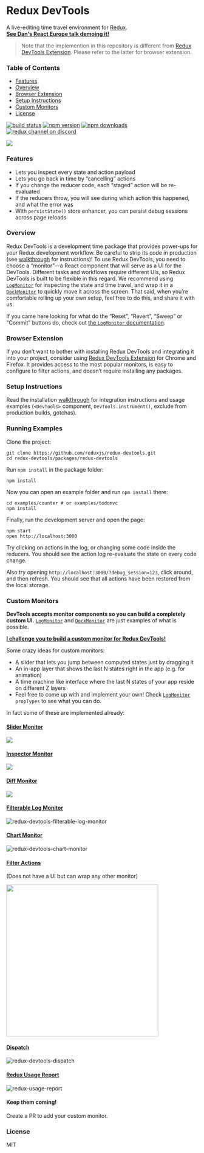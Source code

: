 # Redux DevTools

A live-editing time travel environment for [Redux](https://github.com/reactjs/redux).  
**[See Dan's React Europe talk demoing it!](http://youtube.com/watch?v=xsSnOQynTHs)**

> Note that the implemention in this repository is different from [Redux DevTools Extension](https://github.com/zalmoxisus/redux-devtools-extension). Please refer to the latter for browser extension.

### Table of Contents

- [Features](#features)
- [Overview](#overview)
- [Browser Extension](#browser-extension)
- [Setup Instructions](#setup-instructions)
- [Custom Monitors](#custom-monitors)
- [License](#license)

[![build status](https://img.shields.io/travis/reduxjs/redux-devtools/master.svg?style=flat-square)](https://travis-ci.org/reduxjs/redux-devtools)
[![npm version](https://img.shields.io/npm/v/redux-devtools.svg?style=flat-square)](https://www.npmjs.com/package/redux-devtools)
[![npm downloads](https://img.shields.io/npm/dm/redux-devtools.svg?style=flat-square)](https://www.npmjs.com/package/redux-devtools)
[![redux channel on discord](https://img.shields.io/badge/discord-redux@reactiflux-738bd7.svg?style=flat-square)](https://discord.gg/0ZcbPKXt5bWb10Ma)

![](http://i.imgur.com/J4GeW0M.gif)

### Features

- Lets you inspect every state and action payload
- Lets you go back in time by “cancelling” actions
- If you change the reducer code, each “staged” action will be re-evaluated
- If the reducers throw, you will see during which action this happened, and what the error was
- With `persistState()` store enhancer, you can persist debug sessions across page reloads

### Overview

Redux DevTools is a development time package that provides power-ups for your Redux development workflow. Be careful to strip its code in production (see [walkthrough](../../docs/Walkthrough.md) for instructions)! To use Redux DevTools, you need to choose a “monitor”—a React component that will serve as a UI for the DevTools. Different tasks and workflows require different UIs, so Redux DevTools is built to be flexible in this regard. We recommend using [`LogMonitor`](https://github.com/reduxjs/redux-devtools/tree/master/packages/redux-devtools-log-monitor) for inspecting the state and time travel, and wrap it in a [`DockMonitor`](https://github.com/reduxjs/redux-devtools/tree/master/packages/redux-devtools-dock-monitor) to quickly move it across the screen. That said, when you’re comfortable rolling up your own setup, feel free to do this, and share it with us.

If you came here looking for what do the “Reset”, “Revert”, “Sweep” or “Commit” buttons do, check out [the `LogMonitor` documentation](https://github.com/reduxjs/redux-devtools/tree/master/packages/redux-devtools-log-monitor#features).

### Browser Extension

If you don’t want to bother with installing Redux DevTools and integrating it into your project, consider using [Redux DevTools Extension](https://github.com/zalmoxisus/redux-devtools-extension) for Chrome and Firefox. It provides access to the most popular monitors, is easy to configure to filter actions, and doesn’t require installing any packages.

### Setup Instructions

Read the installation [walkthrough](../../docs/Walkthrough.md) for integration instructions and usage examples (`<DevTools>` component, `DevTools.instrument()`, exclude from production builds, gotchas).

### Running Examples

Clone the project:

```
git clone https://github.com/reduxjs/redux-devtools.git
cd redux-devtools/packages/redux-devtools
```

Run `npm install` in the package folder:

```
npm install
```

Now you can open an example folder and run `npm install` there:

```
cd examples/counter # or examples/todomvc
npm install
```

Finally, run the development server and open the page:

```
npm start
open http://localhost:3000
```

Try clicking on actions in the log, or changing some code inside the reducers. You should see the action log re-evaluate the state on every code change.

Also try opening `http://localhost:3000/?debug_session=123`, click around, and then refresh. You should see that all actions have been restored from the local storage.

### Custom Monitors

**DevTools accepts monitor components so you can build a completely custom UI.** [`LogMonitor`](https://github.com/reduxjs/redux-devtools/tree/master/packages/redux-devtools-log-monitor) and [`DockMonitor`](https://github.com/reduxjs/redux-devtools/tree/master/packages/redux-devtools-dock-monitor) are just examples of what is possible.

**[I challenge you to build a custom monitor for Redux DevTools!](https://github.com/reduxjs/redux-devtools/issues/3)**

Some crazy ideas for custom monitors:

- A slider that lets you jump between computed states just by dragging it
- An in-app layer that shows the last N states right in the app (e.g. for animation)
- A time machine like interface where the last N states of your app reside on different Z layers
- Feel free to come up with and implement your own! Check [`LogMonitor`](https://github.com/reduxjs/redux-devtools/tree/master/packages/redux-devtools-log-monitor) `propTypes` to see what you can do.

In fact some of these are implemented already:

#### [Slider Monitor](https://github.com/reduxjs/redux-devtools/packages/redux-devtools-slider-monitor)

![](https://camo.githubusercontent.com/47a3f427c9d2e0c763b74e33417b3001fe8604b6/68747470733a2f2f73332e616d617a6f6e6177732e636f6d2f662e636c2e6c792f6974656d732f3149335032323243334e3252314d3279314b33622f53637265656e2532305265636f7264696e67253230323031352d31322d3232253230617425323030372e3230253230504d2e6769663f763d3162363236376537)

#### [Inspector Monitor](https://github.com/reduxjs/redux-devtools/packages/redux-devtools-inspector-monitor)

![](http://i.imgur.com/fYh8fk5.gif)

#### [Diff Monitor](https://github.com/whetstone/redux-devtools-diff-monitor)

![](https://camo.githubusercontent.com/c2c0ba1ad82d003b5386404ae09c00763d73510c/687474703a2f2f692e696d6775722e636f6d2f72764352394f512e706e67)

#### [Filterable Log Monitor](https://github.com/bvaughn/redux-devtools-filterable-log-monitor/)

![redux-devtools-filterable-log-monitor](https://cloud.githubusercontent.com/assets/29597/12440009/182bb31c-beec-11e5-8fd0-bdda48e646b2.gif)

#### [Chart Monitor](https://github.com/romseguy/redux-devtools-chart-monitor)

![redux-devtools-chart-monitor](http://i.imgur.com/MSgvU6l.gif)

#### [Filter Actions](https://github.com/zalmoxisus/redux-devtools-filter-actions)

(Does not have a UI but can wrap any other monitor)

<img src='http://i.imgur.com/TlqnU0J.png' width='400'>

#### [Dispatch](https://github.com/YoruNoHikage/redux-devtools-dispatch)

![redux-devtools-dispatch](https://cloud.githubusercontent.com/assets/969003/12874321/2c3624ec-cdd2-11e5-9856-fd7e24efb8d5.gif)

#### [Redux Usage Report](https://github.com/aholachek/redux-usage-report)

![redux-usage-report](https://furtive-discussion.surge.sh/redux-usage-monitor.gif)

#### Keep them coming!

Create a PR to add your custom monitor.

### License

MIT

